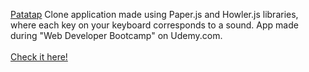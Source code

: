 <a href="https://patatap.com/">Patatap</a> Clone application made using Paper.js and Howler.js libraries, where each key on your keyboard corresponds to a sound. App made during "Web Developer Bootcamp" on Udemy.com.
<br>
<br><a href="https://aldonalis.github.io/PatatapClone/">Check it here!</a>

